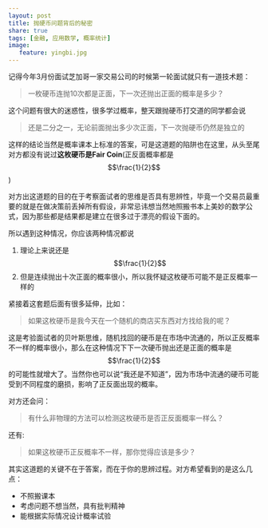 ```yaml
---
layout: post
title: 抛硬币问题背后的秘密
share: true
tags: [金融, 应用数学, 概率统计]
image:
   feature: yingbi.jpg
---
```




记得今年3月份面试芝加哥一家交易公司的时候第一轮面试就只有一道技术题：

>一枚硬币连抛10次都是正面，下一次还抛出正面的概率是多少？

这个问题有很大的迷惑性，很多学过概率，整天跟抛硬币打交道的同学都会说

>还是二分之一，无论前面抛出多少次正面，下一次抛硬币仍然是独立的

这样的结论当然是概率课本上标准的答案，可是这道题的陷阱也在这里，从头至尾对方都没有说过**这枚硬币是Fair Coin**(正反面概率都是$$\frac{1}{2}$$)

对方出这道题的目的在于考察面试者的思维是否具有思辨性，毕竟一个交易员最重要的就是在做决策前丢掉所有假设，非常忌讳想当然地照搬书本上美妙的数学公式，因为那些都是结果都是建立在很多过于漂亮的假设下面的。

所以遇到这种情况，你应该两种情况都说

1.  理论上来说还是$$\frac{1}{2}$$
2.  但是连续抛出十次正面的概率很小，所以我怀疑这枚硬币可能不是正反概率一样的

紧接着这套题后面有很多延伸，比如：

>如果这枚硬币是我今天在一个随机的商店买东西对方找给我的呢？

这是考验面试者的贝叶斯思维，随机找回的硬币是在市场中流通的，所以正反概率不一样的概率很小，那么在这种情况下下一次硬币抛出还是正面的概率是$$\frac{1}{2}$$的可能性就增大了。当然你也可以说“我还是不知道”，因为市场中流通的硬币可能受到不同程度的磨损，影响了正反面出现的概率。

对方还会问：

>有什么非物理的方法可以检测这枚硬币是否正反面概率一样么？

还有:

>如果这枚硬币正反概率不一样，那你觉得应该是多少？

其实这道题的关键不在于答案，而在于你的思辨过程。对方希望看到的是这么几点：

*	不照搬课本
*	考虑问题不想当然，具有批判精神
*	能根据实际情况设计概率试验